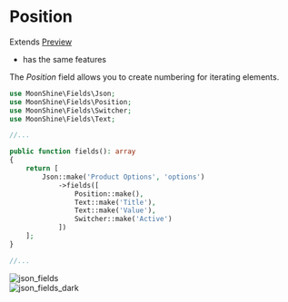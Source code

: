 # Position

Extends [Preview](https://moonshine-laravel.com/docs/resource/fields/fields-preview)
* has the same features  

The *Position* field allows you to create numbering for iterating elements.

```php
use MoonShine\Fields\Json;
use MoonShine\Fields\Position;
use MoonShine\Fields\Switcher;
use MoonShine\Fields\Text;

//...

public function fields(): array
{
    return [
        Json::make('Product Options', 'options')
            ->fields([
                Position::make(),
                Text::make('Title'),
                Text::make('Value'),
                Switcher::make('Active')
            ])
    ];
}

//...
```

![json_fields](https://raw.githubusercontent.com/moonshine-software/doc/2.x/resources/screenshots/json_fields.png)  
![json_fields_dark](https://raw.githubusercontent.com/moonshine-software/doc/2.x/resources/screenshots/json_fields_dark.png)
